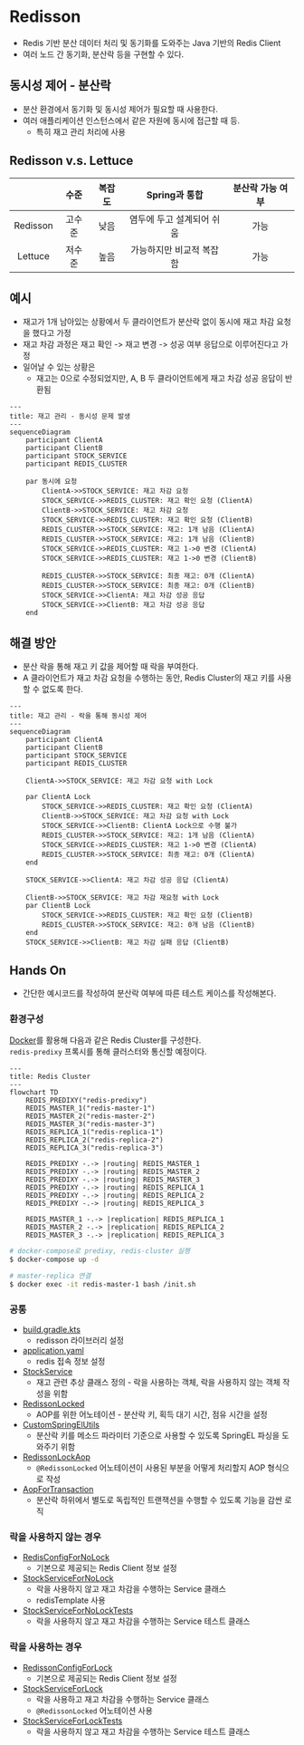 # Redisson
- Redis 기반 분산 데이터 처리 및 동기화를 도와주는 Java 기반의 Redis Client
- 여러 노드 간 동기화, 분산락 등을 구현할 수 있다.

## 동시성 제어 - 분산락
- 분산 환경에서 동기화 및 동시성 제어가 필요할 때 사용한다.
- 여러 애플리케이션 인스턴스에서 같은 자원에 동시에 접근할 때 등.
  - 특히 재고 관리 처리에 사용

## Redisson v.s. Lettuce
||수준|복잡도|Spring과 통합|분산락 가능 여부|
|:--:|:--:|:--:|:--:|:--:|
|Redisson|고수준|낮음|염두에 두고 설계되어 쉬움|가능|
|Lettuce|저수준|높음|가능하지만 비교적 복잡함|가능|

## 예시
- 재고가 1개 남아있는 상황에서 두 클라이언트가 분산락 없이 동시에 재고 차감 요청을 했다고 가정
- 재고 차감 과정은 재고 확인 -> 재고 변경 -> 성공 여부 응답으로 이루어진다고 가정
- 일어날 수 있는 상황은 
  - 재고는 0으로 수정되었지만, A, B 두 클라이언트에게 재고 차감 성공 응답이 반환됨
```mermaid
---
title: 재고 관리 - 동시성 문제 발생
---
sequenceDiagram
    participant ClientA
    participant ClientB
    participant STOCK_SERVICE
    participant REDIS_CLUSTER
    
    par 동시에 요청
        ClientA->>STOCK_SERVICE: 재고 차감 요청
        STOCK_SERVICE->>REDIS_CLUSTER: 재고 확인 요청 (ClientA)
        ClientB->>STOCK_SERVICE: 재고 차감 요청
        STOCK_SERVICE->>REDIS_CLUSTER: 재고 확인 요청 (ClientB)
        REDIS_CLUSTER->>STOCK_SERVICE: 재고: 1개 남음 (ClientA)
        REDIS_CLUSTER->>STOCK_SERVICE: 재고: 1개 남음 (ClientB)
        STOCK_SERVICE->>REDIS_CLUSTER: 재고 1->0 변경 (ClientA)
        STOCK_SERVICE->>REDIS_CLUSTER: 재고 1->0 변경 (ClientB)
        
        REDIS_CLUSTER->>STOCK_SERVICE: 최종 재고: 0개 (ClientA)
        REDIS_CLUSTER->>STOCK_SERVICE: 최종 재고: 0개 (ClientB)
        STOCK_SERVICE->>ClientA: 재고 차감 성공 응답
        STOCK_SERVICE->>ClientB: 재고 차감 성공 응답
    end
```

## 해결 방안
- 분산 락을 통해 재고 키 값을 제어할 때 락을 부여한다.
- A 클라이언트가 재고 차감 요청을 수행하는 동안, Redis Cluster의 재고 키를 사용할 수 없도록 한다.
```mermaid
---
title: 재고 관리 - 락을 통해 동시성 제어
---
sequenceDiagram
    participant ClientA
    participant ClientB
    participant STOCK_SERVICE
    participant REDIS_CLUSTER
    
    ClientA->>STOCK_SERVICE: 재고 차감 요청 with Lock
    
    par ClientA Lock
        STOCK_SERVICE->>REDIS_CLUSTER: 재고 확인 요청 (ClientA)
        ClientB->>STOCK_SERVICE: 재고 차감 요청 with Lock
        STOCK_SERVICE->>ClientB: ClientA Lock으로 수행 불가
        REDIS_CLUSTER->>STOCK_SERVICE: 재고: 1개 남음 (ClientA)
        STOCK_SERVICE->>REDIS_CLUSTER: 재고 1->0 변경 (ClientA)
        REDIS_CLUSTER->>STOCK_SERVICE: 최종 재고: 0개 (ClientA)
    end
    
    STOCK_SERVICE->>ClientA: 재고 차감 성공 응답 (ClientA)

    ClientB->>STOCK_SERVICE: 재고 차감 재요청 with Lock
    par ClientB Lock
        STOCK_SERVICE->>REDIS_CLUSTER: 재고 확인 요청 (ClientB)
        REDIS_CLUSTER->>STOCK_SERVICE: 재고: 0개 남음 (ClientB)
    end
    STOCK_SERVICE->>ClientB: 재고 차감 실패 응답 (ClientB)
```

## Hands On
- 간단한 예시코드를 작성하여 분산락 여부에 따른 테스트 케이스를 작성해본다.

### 환경구성
[Docker](./docker/)를 활용해 다음과 같은 Redis Cluster를 구성한다.  
```redis-predixy``` 프록시를 통해 클러스터와 통신할 예정이다.  
```mermaid
---
title: Redis Cluster
---
flowchart TD
    REDIS_PREDIXY("redis-predixy")
    REDIS_MASTER_1("redis-master-1")
    REDIS_MASTER_2("redis-master-2")
    REDIS_MASTER_3("redis-master-3")
    REDIS_REPLICA_1("redis-replica-1")
    REDIS_REPLICA_2("redis-replica-2")
    REDIS_REPLICA_3("redis-replica-3")

    REDIS_PREDIXY -.-> |routing| REDIS_MASTER_1
    REDIS_PREDIXY -.-> |routing| REDIS_MASTER_2
    REDIS_PREDIXY -.-> |routing| REDIS_MASTER_3
    REDIS_PREDIXY -.-> |routing| REDIS_REPLICA_1
    REDIS_PREDIXY -.-> |routing| REDIS_REPLICA_2
    REDIS_PREDIXY -.-> |routing| REDIS_REPLICA_3

    REDIS_MASTER_1 -.-> |replication| REDIS_REPLICA_1
    REDIS_MASTER_2 -.-> |replication| REDIS_REPLICA_2
    REDIS_MASTER_3 -.-> |replication| REDIS_REPLICA_3
```
```bash
# docker-compose로 predixy, redis-cluster 실행
$ docker-compose up -d

# master-replica 연결
$ docker exec -it redis-master-1 bash /init.sh
```

### 공통
- [build.gradle.kts](./build.gradle.kts)
  - redisson 라이브러리 설정
- [application.yaml](./src/main/resources/application.yaml)
  - redis 접속 정보 설정
- [StockService](./src/main/kotlin/com/demo/redisson/service/StockService.kt)
  - 재고 관련 추상 클래스 정의 - 락을 사용하는 객체, 락을 사용하지 않는 객체 작성을 위함
- [RedissonLocked](./src/main/kotlin/com/demo/redisson/annotation/RedissonLocked.kt)
  - AOP를 위한 어노테이션 - 분산락 키, 획득 대기 시간, 점유 시간을 설정
- [CustomSpringElUtils](./src/main/kotlin/com/demo/redisson/util/CustomSpringElUtils.kt)
  - 분산락 키를 메소드 파라미터 기준으로 사용할 수 있도록 SpringEL 파싱을 도와주기 위함
- [RedissonLockAop](./src/main/kotlin/com/demo/redisson/aop/RedissonLockAop.kt)
  - ```@RedissonLocked``` 어노테이션이 사용된 부분을 어떻게 처리할지 AOP 형식으로 작성
- [AopForTransaction](./src/main/kotlin/com/demo/redisson/aop/AopForTransaction.kt)
  - 분산락 하위에서 별도로 독립적인 트랜잭션을 수행할 수 있도록 기능을 감싼 로직

### 락을 사용하지 않는 경우
- [RedisConfigForNoLock](./src/main/kotlin/com/demo/redisson/nolock/config/RedisConfigForNoLock.kt)
  - 기본으로 제공되는 Redis Client 정보 설정
- [StockServiceForNoLock](./src/main/kotlin/com/demo/redisson/nolock/service/StockServiceForNoLock.kt)
  - 락을 사용하지 않고 재고 차감을 수행하는 Service 클래스
  - redisTemplate 사용
- [StockServiceForNoLockTests](./src/test/kotlin/com/demo/redisson/nolock/service/StockServiceForNoLockTests.kt)
  - 락을 사용하지 않고 재고 차감을 수행하는 Service 테스트 클래스

### 락을 사용하는 경우
- [RedissonConfigForLock](./src/main/kotlin/com/demo/redisson/lock/config/RedissonConfigForLock.kt)
  - 기본으로 제공되는 Redis Client 정보 설정
- [StockServiceForLock](./src/main/kotlin/com/demo/redisson/lock/service/StockServiceForLock.kt)
  - 락을 사용하고 재고 차감을 수행하는 Service 클래스
  - ```@RedissonLocked``` 어노테이션 사용
- [StockServiceForLockTests](./src/test/kotlin/com/demo/redisson/lock/StockServiceForLockTests.kt)
  - 락을 사용하지 않고 재고 차감을 수행하는 Service 테스트 클래스
